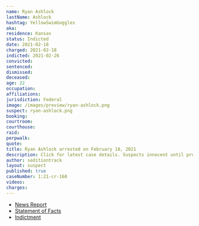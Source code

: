 ```yaml
---
name: Ryan Ashlock
lastName: Ashlock
hashtag: YellowSwimGoggles
aka:
residence: Kansas
status: Indicted
date: 2021-02-18
charged: 2021-02-18
indicted: 2021-02-26
convicted:
sentenced:
dismissed:
deceased:
age: 22
occupation:
affiliations:
jurisdiction: Federal
image: /images/preview/ryan-ashlock.png
suspect: ryan-ashlock.png
booking:
courtroom:
courthouse:
raid:
perpwalk:
quote:
title: Ryan Ashlock arrested on February 18, 2021
description: Click for latest case details. Suspects innocent until proven guilty.
author: seditiontrack
layout: suspect
published: true
caseNumber: 1:21-cr-160
videos:
charges:
---
```


- [News Report](https://www.wral.com/kansas-man-linked-to-proud-boys-arrested-in-capitol-riot/19540752/)
- [Statement of Facts](https://www.justice.gov/usao-dc/case-multi-defendant/file/1371281/download)
- [Indictment](https://www.justice.gov/usao-dc/case-multi-defendant/file/1377826/download)
